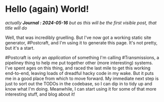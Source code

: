 # Hello (again) World!

_actually **Journal : 2024-05-16** but as this will be the first visible post, that title will do_

Well, that was incredibly gruelling. But I've now got a working static site generator, #Postcraft, and I'm using it to generate this page. It's not pretty, but it's a start.

#Postcraft is only an _application_ of something I'm calling #Transmissions, a pipeliney thing to help me put together other (more interesting) systems. I've spent ages on this thing, and raced the last mile to get this working end-to-end, leaving loads of dreadful hacky code in my wake. But it puts me in a good place from which to move forward. My immediate next step is just to sort out the TODOs in the codebase, so I can dip in to tidy up and know what I'm doing. Meanwhile, I can start using it for some of that more interesting stuff, and blog about it!

